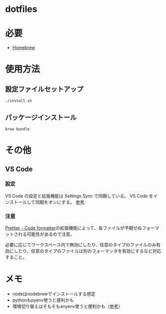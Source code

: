 # dotfiles

# 必要

- [Homebrew](https://brew.sh/index_ja)

# 使用方法

## 設定ファイルセットアップ

```
./install.sh
```

## パッケージインストール

```
brew bundle
```

# その他

## VS Code

### 設定

VS Code の設定と拡張機能は Settings Sync で同期している。
VS Code をインストールして同期をオンにする。
[参考](https://code.visualstudio.com/docs/editor/settings-sync)

### 注意

[Prettier - Code formatter](https://marketplace.visualstudio.com/items?itemName=SimonSiefke.prettier-vscode)の拡張機能によって、各ファイルが予期せぬフォーマットされる可能性があるので注意。

必要に応じてワークスペース内で無効にしたり、任意のタイプのファイルのみ有効にしたり、任意のタイプのファイルは別のフォーマッタを有効にするなど対応すること。

# メモ
- nodeはnodebrewでインストールする想定
- pythonもpyenv使うと便利かも
- 環境切り替えはそもそもanyenv使うと便利かも（[参考](https://zenn.dev/ryuu/articles/use-anyversions)）
